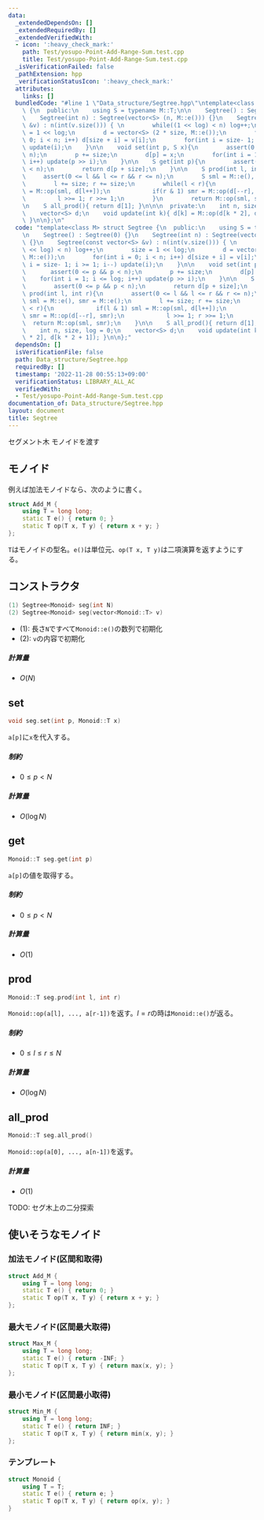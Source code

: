 ```yaml
---
data:
  _extendedDependsOn: []
  _extendedRequiredBy: []
  _extendedVerifiedWith:
  - icon: ':heavy_check_mark:'
    path: Test/yosupo-Point-Add-Range-Sum.test.cpp
    title: Test/yosupo-Point-Add-Range-Sum.test.cpp
  _isVerificationFailed: false
  _pathExtension: hpp
  _verificationStatusIcon: ':heavy_check_mark:'
  attributes:
    links: []
  bundledCode: "#line 1 \"Data_structure/Segtree.hpp\"\ntemplate<class M> struct Segtree\
    \ {\n  public:\n    using S = typename M::T;\n\n    Segtree() : Segtree(0) {}\n\
    \    Segtree(int n) : Segtree(vector<S> (n, M::e())) {}\n    Segtree(const vector<S>\
    \ &v) : n(int(v.size())) { \n        while((1 << log) < n) log++;\n        size\
    \ = 1 << log;\n        d = vector<S> (2 * size, M::e());\n        for(int i =\
    \ 0; i < n; i++) d[size + i] = v[i];\n        for(int i = size- 1; i >= 1; i--)\
    \ update(i);\n    }\n\n    void set(int p, S x){\n        assert(0 <= p && p <\
    \ n);\n        p += size;\n        d[p] = x;\n        for(int i = 1; i <= log;\
    \ i++) update(p >> i);\n    }\n\n    S get(int p){\n        assert(0 <= p && p\
    \ < n);\n        return d[p + size];\n    }\n\n    S prod(int l, int r){\n   \
    \     assert(0 <= l && l <= r && r <= n);\n        S sml = M::e(), smr = M::e();\n\
    \        l += size; r += size;\n        while(l < r){\n            if(l & 1) sml\
    \ = M::op(sml, d[l++]);\n            if(r & 1) smr = M::op(d[--r], smr);\n   \
    \         l >>= 1; r >>= 1;\n        }\n        return M::op(sml, smr);\n    }\n\
    \n    S all_prod(){ return d[1]; }\n\n\n  private:\n    int n, size, log = 0;\n\
    \    vector<S> d;\n    void update(int k){ d[k] = M::op(d[k * 2], d[k * 2 + 1]);\
    \ }\n\n};\n"
  code: "template<class M> struct Segtree {\n  public:\n    using S = typename M::T;\n\
    \n    Segtree() : Segtree(0) {}\n    Segtree(int n) : Segtree(vector<S> (n, M::e()))\
    \ {}\n    Segtree(const vector<S> &v) : n(int(v.size())) { \n        while((1\
    \ << log) < n) log++;\n        size = 1 << log;\n        d = vector<S> (2 * size,\
    \ M::e());\n        for(int i = 0; i < n; i++) d[size + i] = v[i];\n        for(int\
    \ i = size- 1; i >= 1; i--) update(i);\n    }\n\n    void set(int p, S x){\n \
    \       assert(0 <= p && p < n);\n        p += size;\n        d[p] = x;\n    \
    \    for(int i = 1; i <= log; i++) update(p >> i);\n    }\n\n    S get(int p){\n\
    \        assert(0 <= p && p < n);\n        return d[p + size];\n    }\n\n    S\
    \ prod(int l, int r){\n        assert(0 <= l && l <= r && r <= n);\n        S\
    \ sml = M::e(), smr = M::e();\n        l += size; r += size;\n        while(l\
    \ < r){\n            if(l & 1) sml = M::op(sml, d[l++]);\n            if(r & 1)\
    \ smr = M::op(d[--r], smr);\n            l >>= 1; r >>= 1;\n        }\n      \
    \  return M::op(sml, smr);\n    }\n\n    S all_prod(){ return d[1]; }\n\n\n  private:\n\
    \    int n, size, log = 0;\n    vector<S> d;\n    void update(int k){ d[k] = M::op(d[k\
    \ * 2], d[k * 2 + 1]); }\n\n};"
  dependsOn: []
  isVerificationFile: false
  path: Data_structure/Segtree.hpp
  requiredBy: []
  timestamp: '2022-11-28 00:55:13+09:00'
  verificationStatus: LIBRARY_ALL_AC
  verifiedWith:
  - Test/yosupo-Point-Add-Range-Sum.test.cpp
documentation_of: Data_structure/Segtree.hpp
layout: document
title: Segtree
---
```


セグメント木 モノイドを渡す

## モノイド
例えば加法モノイドなら、次のように書く。
```cpp
struct Add_M {
    using T = long long;
    static T e() { return 0; }
    static T op(T x, T y) { return x + y; }
};
```
`T`はモノイドの型名。`e()`は単位元、`op(T x, T y)`は二項演算を返すようにする。

## コンストラクタ
```cpp
(1) Segtree<Monoid> seg(int N)
(2) Segtree<Monoid> seg(vector<Monoid::T> v)
```
- (1): 長さ`N`ですべて`Monoid::e()`の数列で初期化
- (2): `v`の内容で初期化


##### 計算量
- $O(N)$


## set
```cpp
void seg.set(int p, Monoid::T x)
```
`a[p]`に`x`を代入する。

##### 制約
- $0 \leq p < N$

##### 計算量
- $O(\log N)$

## get
```cpp
Monoid::T seg.get(int p)
```
`a[p]`の値を取得する。

##### 制約
- $0 \leq p < N$

##### 計算量
- $O(1)$

## prod
```cpp
Monoid::T seg.prod(int l, int r)
```
`Monoid::op(a[l], ..., a[r-1])`を返す。$l = r$の時は`Monoid::e()`が返る。

##### 制約
- $0 \leq l \leq r \leq N$

##### 計算量
- $O(\log N)$

## all_prod
```cpp
Monoid::T seg.all_prod()
```
`Monoid::op(a[0], ..., a[n-1])`を返す。

##### 計算量
- $O(1)$

TODO: セグ木上の二分探索

## 使いそうなモノイド
### 加法モノイド(区間和取得)
```cpp
struct Add_M {    
    using T = long long;
    static T e() { return 0; }
    static T op(T x, T y) { return x + y; }
};
```
### 最大モノイド(区間最大取得)
```cpp
struct Max_M {    
    using T = long long;
    static T e() { return -INF; }
    static T op(T x, T y) { return max(x, y); }
};
```
### 最小モノイド(区間最小取得)
```cpp
struct Min_M {    
    using T = long long;
    static T e() { return INF; }
    static T op(T x, T y) { return min(x, y); }
};
```
### テンプレート
```cpp
struct Monoid {
    using T = T;
    static T e() { return e; }
    static T op(T x, T y) { return op(x, y); }
}
```